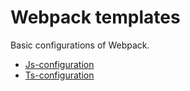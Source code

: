 # Webpack templates
Basic configurations of Webpack.

- [Js-configuration](https://github.com/h4rb4rd/webpack-templates/tree/js-template)
- [Ts-configuration](https://github.com/h4rb4rd/webpack-templates/tree/ts-template)
